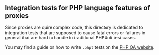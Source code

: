 ## Integration tests for PHP language features of proxies

Since proxies are quire complex code, this directory is dedicated
to integration tests that are supposed to cause fatal errors or
failures in general that are hard to handle in traditional
PHPUnit test cases.

You may find a guide on how to write `.phpt` tests on the
[PHP QA website](http://qa.php.net/write-test.php).
